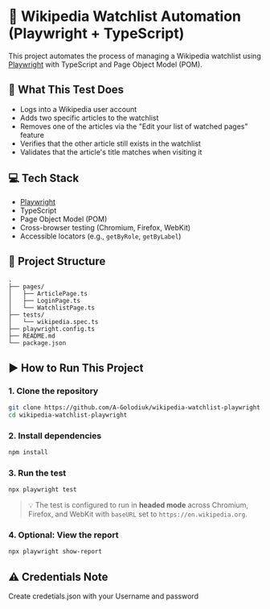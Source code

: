 # 📘 Wikipedia Watchlist Automation (Playwright + TypeScript)

This project automates the process of managing a Wikipedia watchlist using [Playwright](https://playwright.dev/) with TypeScript and Page Object Model (POM).

## 🌟 What This Test Does

- Logs into a Wikipedia user account
- Adds two specific articles to the watchlist
- Removes one of the articles via the "Edit your list of watched pages" feature
- Verifies that the other article still exists in the watchlist
- Validates that the article's title matches when visiting it

## 💻 Tech Stack

- [Playwright](https://playwright.dev/)
- TypeScript
- Page Object Model (POM)
- Cross-browser testing (Chromium, Firefox, WebKit)
- Accessible locators (e.g., `getByRole`, `getByLabel`)

## 📁 Project Structure

```
.
├── pages/
│   ├── ArticlePage.ts
│   ├── LoginPage.ts
│   └── WatchlistPage.ts
├── tests/
│   └── wikipedia.spec.ts
├── playwright.config.ts
├── README.md
└── package.json
```

## ▶️ How to Run This Project

### 1. Clone the repository

```bash
git clone https://github.com/A-Golodiuk/wikipedia-watchlist-playwright.git
cd wikipedia-watchlist-playwright
```

### 2. Install dependencies

```bash
npm install
```

### 3. Run the test

```bash
npx playwright test
```

> 💡 The test is configured to run in **headed mode** across Chromium, Firefox, and WebKit with `baseURL` set to `https://en.wikipedia.org`.

### 4. Optional: View the report

```bash
npx playwright show-report
```

## ⚠️ Credentials Note

Create credetials.json with your Username and password
